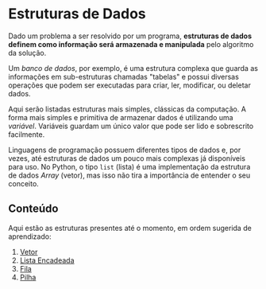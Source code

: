 # Estruturas de Dados

Dado um problema a ser resolvido por um programa, **estruturas de dados definem como 
informação será armazenada e manipulada** pelo algoritmo da solução.

Um _banco de dados_, por exemplo, é uma estrutura complexa que guarda as informações
em sub-estruturas chamadas "tabelas" e possui diversas operações que podem ser 
executadas para criar, ler, modificar, ou deletar dados.

Aqui serão listadas estruturas mais simples, clássicas da computação. A forma mais
simples e primitiva de armazenar dados é utilizando uma _variável_. Variáveis 
guardam um único valor que pode ser lido e sobrescrito facilmente.

Linguagens de programação possuem diferentes tipos de dados e, por vezes, até 
estruturas de dados um pouco mais complexas já disponíveis para uso. 
No Python, o tipo `list` (lista) é uma implementação da estrutura de dados _Array_ 
(vetor), mas isso não tira a importância de entender o seu conceito.

## Conteúdo

Aqui estão as estruturas presentes até o momento, em ordem sugerida de aprendizado:

1. [Vetor](/estruturas_de_dados/vetor/)
1. [Lista Encadeada](/estruturas_de_dados/lista_encadeada/)
1. [Fila](/estruturas_de_dados/fila/)
1. [Pilha](/estruturas_de_dados/pilha/)

